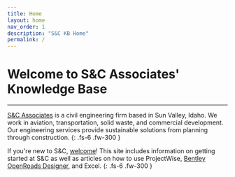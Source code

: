 ```yaml
---
title: Home
layout: home
nav_order: 1
description: "S&C KB Home"
permalink: / 
---
```


# Welcome to S&C Associates' Knowledge Base
***

[S&C Associates] is a civil engineering firm based in Sun Valley, Idaho. We work in aviation, transportation, solid waste, and commercial development. Our engineering services  provide sustainable solutions from planning through construction.
{: .fs-6 .fw-300 }

If you're new to S&C, [welcome]! This site includes information on getting started at S&C as well as articles on how to use ProjectWise, [Bentley OpenRoads Designer], and Excel.
{: .fs-6 .fw-300 }



[^1]: [This is what a source looks like.](www.example.com).

[Bentley OpenRoads Designer]: https://www.bentley.com/software/openroads-designer/
[S&C Associates]: https://www.sandcassociates.com/
[welcome]: /docs/welcome

